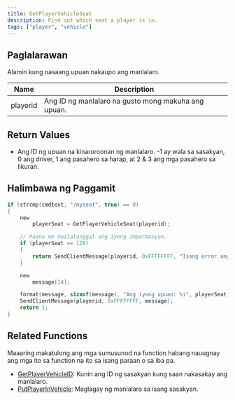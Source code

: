 ```yaml
---
title: GetPlayerVehicleSeat
description: Find out which seat a player is in.
tags: ["player", "vehicle"]
---
```


<VersionWarn version='SA-MP 0.3a' />

## Paglalarawan

Alamin kung nasaang upuan nakaupo ang manlalaro.

| Name     | Description                                       |
| -------- | ------------------------------------------------- |
| playerid | Ang ID ng manlalaro na gusto mong makuha ang upuan. |

## Return Values

- Ang ID ng upuan na kinaroroonan ng manlalaro. -1 ay wala sa sasakyan, 0 ang driver, 1 ang pasahero sa harap, at 2 & 3 ang mga pasahero sa likuran.

## Halimbawa ng Paggamit

```c
if (strcmp(cmdtext, "/myseat", true) == 0)
{
    new
        playerSeat = GetPlayerVehicleSeat(playerid);

    // Paano mo maitatanggal ang iyong impormasyon.
    if (playerSeat == 128)
    {
        return SendClientMessage(playerid, 0xFFFFFFFF, "Isang error ang pumigil sa amin na ireturn ang ID ng upuan.");
    }

    new
        message[14];

    format(message, sizeof(message), "Ang iyong upuan: %i", playerSeat);
    SendClientMessage(playerid, 0xFFFFFFFF, message);
    return 1;
}
```

## Related Functions

Maaaring makatulong ang mga sumusunod na function habang nauugnay ang mga ito sa function na ito sa isang paraan o sa iba pa.

- [GetPlayerVehicleID](./GetPlayerVehicleID): Kunin ang ID ng sasakyan kung saan nakasakay ang manlalaro.
- [PutPlayerInVehicle](./PutPlayerInVehicle): Maglagay ng manlalaro sa isang sasakyan.
